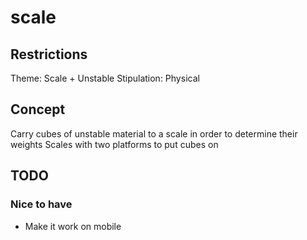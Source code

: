 # scale

## Restrictions

Theme: Scale + Unstable
Stipulation: Physical

## Concept

Carry cubes of unstable material to a scale in order to determine their weights
Scales with two platforms to put cubes on

## TODO

### Nice to have

- Make it work on mobile
